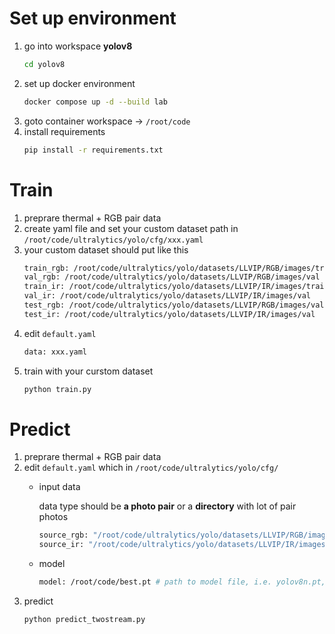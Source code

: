 # Set up environment
1. go into workspace **yolov8**
    ```bash
    cd yolov8
    ```
2. set up docker environment
    ```bash
    docker compose up -d --build lab
    ```
3. goto container workspace -> ```/root/code```
4. install requirements
    ```bash
    pip install -r requirements.txt 
    ```

# Train 
1. preprare thermal + RGB pair data
2. create yaml file and set your custom dataset path in ```/root/code/ultralytics/yolo/cfg/xxx.yaml```
3. your custom dataset should put like this
    ```bash
    train_rgb: /root/code/ultralytics/yolo/datasets/LLVIP/RGB/images/train
    val_rgb: /root/code/ultralytics/yolo/datasets/LLVIP/RGB/images/val
    train_ir: /root/code/ultralytics/yolo/datasets/LLVIP/IR/images/train
    val_ir: /root/code/ultralytics/yolo/datasets/LLVIP/IR/images/val
    test_rgb: /root/code/ultralytics/yolo/datasets/LLVIP/RGB/images/val
    test_ir: /root/code/ultralytics/yolo/datasets/LLVIP/IR/images/val
    ```
4. edit ```default.yaml``` 
    ```bash
    data: xxx.yaml
    ```
5. train with your curstom dataset
    ```bash
    python train.py
    ```
# Predict 
1. preprare thermal + RGB pair data
2. edit ```default.yaml``` which in ```/root/code/ultralytics/yolo/cfg/``` 
    * input data

        data type should be **a photo pair** or a **directory** with lot of pair photos
        ```bash
        source_rgb: "/root/code/ultralytics/yolo/datasets/LLVIP/RGB/images/val"
        source_ir: "/root/code/ultralytics/yolo/datasets/LLVIP/IR/images/val"
        ```
    * model 
        ```bash
        model: /root/code/best.pt # path to model file, i.e. yolov8n.pt, yolov8n.yaml
        ```
3. predict 
    ```bash
    python predict_twostream.py
    ```